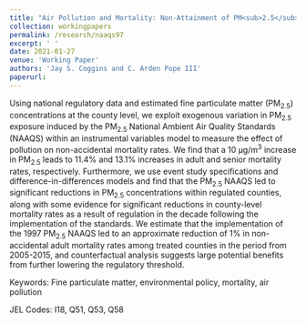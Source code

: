 ```yaml
---
title: "Air Pollution and Mortality: Non-Attainment of PM<sub>2.5</sub> National Ambient Air Quality Standards"
collection: workingpapers
permalink: /research/naaqs97
excerpt: ' '
date: 2021-01-27
venue: 'Working Paper'
authors: 'Jay S. Coggins and C. Arden Pope III'
paperurl:
---
```


Using national regulatory data and estimated fine particulate matter (PM<sub>2.5</sub>) concentrations at the county level, we exploit exogenous variation in PM<sub>2.5</sub> exposure induced by the PM<sub>2.5</sub> National Ambient Air Quality Standards (NAAQS) within an instrumental variables model to measure the effect of pollution on non-accidental mortality rates.  We find that a 10 &mu;g/m<sup>3</sup> increase in PM<sub>2.5</sub> leads to 11.4% and 13.1% increases in adult and senior mortality rates, respectively.  Furthermore, we use event study specifications and difference-in-differences models and find that the PM<sub>2.5</sub> NAAQS led to significant reductions in PM<sub>2.5</sub> concentrations within regulated counties, along with some evidence for significant reductions in county-level mortality rates as a result of regulation in the decade following the implementation of the standards.  We estimate that the implementation of the 1997 PM<sub>2.5</sub> NAAQS led to an approximate reduction of 1% in non-accidental adult mortality rates among treated counties in the period from 2005-2015, and counterfactual analysis suggests large potential benefits from further lowering the regulatory threshold.

Keywords: Fine particulate matter, environmental policy, mortality, air pollution

JEL Codes: I18, Q51, Q53, Q58
